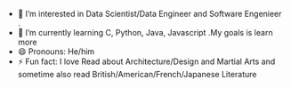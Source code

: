 
- 👀 I’m interested in Data Scientist/Data Engineer and Software Engenieer .
- 🌱 I’m currently learning C, Python, Java, Javascript .My goals is learn more
- 😄 Pronouns: He/him
- ⚡ Fun fact: I love Read about Architecture/Design and Martial Arts and sometime also read British/American/French/Japanese Literature
<!---
medeirosvinicius/medeirosvinicius is a ✨ special ✨ repository because its `README.md` (this file) appears on your GitHub profile.
You can click the Preview link to take a look at your changes.
--->
